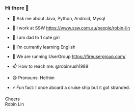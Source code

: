### Hi there 👋

* 💬 Ask me about Java, Python, Android, Mysql
* 🔭 I work at SSW https://www.ssw.com.au/people/robin-lin 
* 👭 I am dad to 1 cute girl 
 
* 🌱 I’m currently learning English 
* 👯 We are running UserGroup https://fireusergroup.com/  
* 📫 How to reach me: @robinrush1989  
* 😄 Pronouns: He/him  
* ⚡ Fun fact: I once aboard a cruise ship but it got stranded.

Cheers  
Robin Lin  

<!--
**RobinRush/robinrush** is a ✨ _special_ ✨ repository because its `README.md` (this file) appears on your GitHub profile.

Here are some ideas to get you started:

- 🔭 I’m currently working on ...
- 🌱 I’m currently learning ...
- 👯 I’m looking to collaborate on ...
- 🤔 I’m looking for help with ...
- 💬 Ask me about ...
- 📫 How to reach me: ...
- 😄 Pronouns: ...
- ⚡ Fun fact: ...
-->

